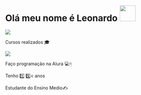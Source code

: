 <!DOCTYPE html>
<html>
<head>
	<meta charset="utf-8">
</head>
<body>
<h1> Olá meu nome é Leonardo <img src="https://media.giphy.com/media/VgCDAzcKvsR6OM0uWg/giphy.gif" width="50"></h1>
<img src = "https://img.ibxk.com.br/2013/8/materias/93004181229161011.gif">
<p> Cursos realizados 🎓 </p>
<img src="https://camo.githubusercontent.com/9ed64b042a76b8a97016e877cbaee0d6df224a148034afef658d841cf0cd1791/68747470733a2f2f63756c746f667468657061727479706172726f742e636f6d2f706172726f74732f68642f6c6170746f705f706172726f742e676966">

<p> Faço programação na Alura 💻🖱 </p>
<p> Tenho 1️⃣  5️⃣< anos </p>
<p> Estudante do Ensino Medio✍️</p>
	</body>
</html>
